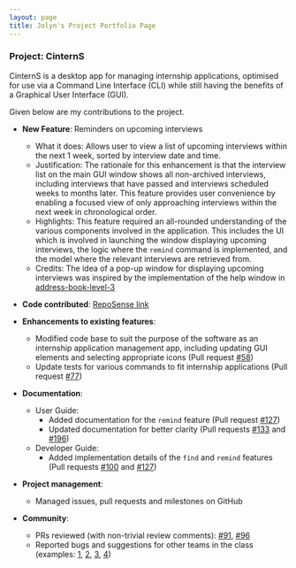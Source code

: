 ```yaml
---
layout: page
title: Jolyn's Project Portfolio Page
---
```


### Project: CinternS

CinternS is a desktop app for managing internship applications, optimised for use via a Command Line Interface (CLI) while still having the benefits of a Graphical User Interface (GUI).

Given below are my contributions to the project.

* **New Feature**: Reminders on upcoming interviews
    * What it does: Allows user to view a list of upcoming interviews within the next 1 week, sorted by interview date and time.
    * Justification: The rationale for this enhancement is that the interview list on the main GUI window shows all non-archived interviews, including interviews that have passed and interviews scheduled weeks to months later. This feature provides user convenience by enabling a focused view of only approaching interviews within the next week in chronological order.
    * Highlights: This feature required an all-rounded understanding of the various components involved in the application. This includes the UI which is involved in launching the window displaying upcoming interviews, the logic where the `remind` command is implemented, and the model where the relevant interviews are retrieved from. 
    * Credits: The idea of a pop-up window for displaying upcoming interviews was inspired by the implementation of the help window in [address-book-level-3](https://github.com/se-edu/addressbook-level3)

* **Code contributed**: [RepoSense link](https://nus-cs2103-ay2223s1.github.io/tp-dashboard/?search=jolynloh&breakdown=true)

* **Enhancements to existing features**:
    * Modified code base to suit the purpose of the software as an internship application management app, including updating GUI elements and selecting appropriate icons (Pull request [#58](https://github.com/AY2223S1-CS2103-F14-3/tp/pull/58))
    * Update tests for various commands to fit internship applications (Pull request [#77](https://github.com/AY2223S1-CS2103-F14-3/tp/pull/77))

* **Documentation**:
    * User Guide:
        * Added documentation for the `remind` feature (Pull request [#127](https://github.com/AY2223S1-CS2103-F14-3/tp/pull/127/))
        * Updated documentation for better clarity (Pull requests [#133](https://github.com/AY2223S1-CS2103-F14-3/tp/pull/133) and [#196](https://github.com/AY2223S1-CS2103-F14-3/tp/pull/196))
    * Developer Guide:
        * Added implementation details of the `find` and `remind` features (Pull requests [#100](https://github.com/AY2223S1-CS2103-F14-3/tp/pull/100) and [#127](https://github.com/AY2223S1-CS2103-F14-3/tp/pull/127))

* **Project management**:
    * Managed issues, pull requests and milestones on GitHub

* **Community**:
    * PRs reviewed (with non-trivial review comments): [#91](https://github.com/AY2223S1-CS2103-F14-3/tp/pull/91), [#96](https://github.com/AY2223S1-CS2103-F14-3/tp/pull/96)
    * Reported bugs and suggestions for other teams in the class (examples: [1](https://github.com/jolynloh/ped/issues/1), [2](https://github.com/jolynloh/ped/issues/2), [3](https://github.com/jolynloh/ped/issues/6), [4](https://github.com/jolynloh/ped/issues/12))
